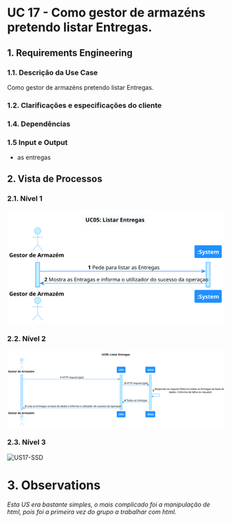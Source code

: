 # UC 17 - Como gestor de armazéns pretendo listar Entregas.

## 1. Requirements Engineering

### 1.1. Descrição da Use Case

Como gestor de armazéns pretendo listar Entregas.

### 1.2. Clarificações e especificações do cliente


### 1.4. Dependências


### 1.5 Input e Output

* as entregas

## 2. Vista de Processos

### 2.1. Nível 1

![UC05-SSD](../diagramas/nivel1/MGA/UC05__Listar_Entregas.svg)

### 2.2. Nível 2

![UC05-SSD](../diagramas/nivel2/MGA/UC05__Listar_Entregas.svg)

### 2.3. Nível 3

![US17-SSD](../diagramas/nivel3/SPA/US17__Como_gestor_de_armazéns_pretendo_listar_Entregas.svg)

# 3. Observations

*Esta US era bastante simples, o mais complicado foi a manipulação de html, pois foi a primeira vez do grupo a trabalhar com html.*





